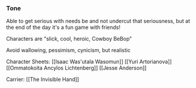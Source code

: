 ### Tone
Able to get serious with needs be and not undercut that seriousness, but at the end of the day it's a fun game with friends!

 Characters are "slick, cool, heroic, Cowboy BeBop"

Avoid wallowing, pessimism, cynicism, but realistic

Character Sheets:
[[Isaac Was'utala Wasomun]]
[[Yuri Artorianova]]
[[Ommatokoita Ancylos Lichtenberg]]
[[Jesse Anderson]]

Carrier: [[The Invisible Hand]]
